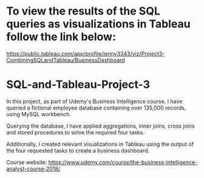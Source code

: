 # To view the results of the SQL queries  as visualizations in Tableau follow the link below:
https://public.tableau.com/app/profile/jenny3343/viz/Project3-CombiningSQLandTableau/BusinessDashboard

# SQL-and-Tableau-Project-3
In this project, as part of Udemy's Business Intelligence course. I have queried a fictional employee database containing over 135,000 records, using MySQL workbench. 

Querying the database, I have applied aggregations, inner joins, cross joins and stored procedures to solve the required four tasks. 

Additionally, I created relevant visualizations in Tableau using the output of the four requested tasks to create a business dashboard.


Course website: https://www.udemy.com/course/the-business-intelligence-analyst-course-2018/

